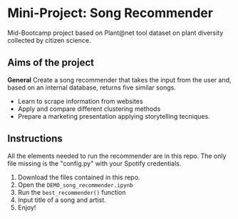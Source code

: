 # Mini-Project: Song Recommender
Mid-Bootcamp project based on Plant@net tool dataset on plant diversity collected by citizen science.

## Aims of the project

**General** Create a song recommender that takes the input from the user and, based on an internal database, returns five similar songs.

- Learn to scrape information from websites
- Apply and compare different clustering methods
- Prepare a marketing presentation applying storytelling tecniques.

## Instructions
All the elements needed to run the recommender are in this repo. The only file missing is the "config.py" with your Spotify credentials.

1. Download the files contained in this repo.
2. Open the `DEMO_song_recommender.ipynb`
3. Run the `best_recommender()` function
4. Input title of a song and artist.
5. Enjoy!


